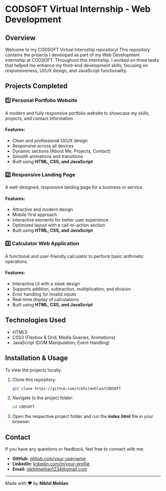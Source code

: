 # CODSOFT Virtual Internship - Web Development

## Overview
Welcome to my CODSOFT Virtual Internship repository! This repository contains the projects I developed as part of my Web Development internship at CODSOFT. Throughout this internship, I worked on three tasks that helped me enhance my front-end development skills, focusing on responsiveness, UI/UX design, and JavaScript functionality.

## Projects Completed
### 1️⃣ Personal Portfolio Website
A modern and fully responsive portfolio website to showcase my skills, projects, and contact information.
#### Features:
- Clean and professional UI/UX design
- Responsive across all devices
- Dynamic sections (About Me, Projects, Contact)
- Smooth animations and transitions
- Built using **HTML, CSS, and JavaScript**

### 2️⃣ Responsive Landing Page
A well-designed, responsive landing page for a business or service.
#### Features:
- Attractive and modern design
- Mobile-first approach
- Interactive elements for better user experience
- Optimized layout with a call-to-action section
- Built using **HTML, CSS, and JavaScript**

### 3️⃣ Calculator Web Application
A functional and user-friendly calculator to perform basic arithmetic operations.
#### Features:
- Interactive UI with a sleek design
- Supports addition, subtraction, multiplication, and division
- Error handling for invalid inputs
- Real-time display of calculations
- Built using **HTML, CSS, and JavaScript**

## Technologies Used
- HTML5
- CSS3 (Flexbox & Grid, Media Queries, Animations)
- JavaScript (DOM Manipulation, Event Handling)

## Installation & Usage
To view the projects locally:
1. Clone this repository:
   ```bash
   git clone https://github.com/nikhilmehlan/CODSOFT
   ```
2. Navigate to the project folder:
   ```bash
   cd CODSOFT
   ```
3. Open the respective project folder and run the **index.html** file in your browser.



## Contact
If you have any questions or feedback, feel free to connect with me:
- **GitHub:** [github.com/your-username](https://github.com/nikhilmehlan)
- **LinkedIn:** [linkedin.com/in/your-profile](https://linkedin.com/in/nikhilmehlan)
- **Email:** nikhilmehlan1234@gmail.com

---
Made with ❤️ by **Nikhil Mehlan**

